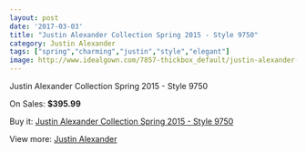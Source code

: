 ```yaml
---
layout: post
date: '2017-03-03'
title: "Justin Alexander Collection Spring 2015 - Style 9750"
category: Justin Alexander
tags: ["spring","charming","justin","style","elegant"]
image: http://www.idealgown.com/7857-thickbox_default/justin-alexander-collection-spring-2015-style-9750.jpg
---
```

Justin Alexander Collection Spring 2015 - Style 9750

On Sales: **$395.99**
<a href="https://www.idealgown.com/en/justin-alexander/3325-justin-alexander-collection-spring-2015-style-9750.html"><amp-img layout="responsive" width="600" height="600" src="//www.idealgown.com/7857-thickbox_default/justin-alexander-collection-spring-2015-style-9750.jpg" alt="Justin Alexander Collection Spring 2015 - Style 9750 0" /></a>
<a href="https://www.idealgown.com/en/justin-alexander/3325-justin-alexander-collection-spring-2015-style-9750.html"><amp-img layout="responsive" width="600" height="600" src="//www.idealgown.com/7860-thickbox_default/justin-alexander-collection-spring-2015-style-9750.jpg" alt="Justin Alexander Collection Spring 2015 - Style 9750 1" /></a>
<a href="https://www.idealgown.com/en/justin-alexander/3325-justin-alexander-collection-spring-2015-style-9750.html"><amp-img layout="responsive" width="600" height="600" src="//www.idealgown.com/7859-thickbox_default/justin-alexander-collection-spring-2015-style-9750.jpg" alt="Justin Alexander Collection Spring 2015 - Style 9750 2" /></a>
<a href="https://www.idealgown.com/en/justin-alexander/3325-justin-alexander-collection-spring-2015-style-9750.html"><amp-img layout="responsive" width="600" height="600" src="//www.idealgown.com/7858-thickbox_default/justin-alexander-collection-spring-2015-style-9750.jpg" alt="Justin Alexander Collection Spring 2015 - Style 9750 3" /></a>

Buy it: [Justin Alexander Collection Spring 2015 - Style 9750](https://www.idealgown.com/en/justin-alexander/3325-justin-alexander-collection-spring-2015-style-9750.html "Justin Alexander Collection Spring 2015 - Style 9750")

View more: [Justin Alexander](https://www.idealgown.com/en/43-justin-alexander "Justin Alexander")